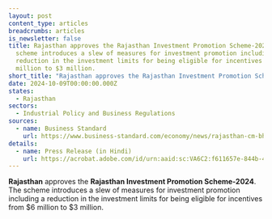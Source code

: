 ```yaml
---
layout: post
content_type: articles
breadcrumbs: articles
is_newsletter: false
title: Rajasthan approves the Rajasthan Investment Promotion Scheme-2024. The
  scheme introduces a slew of measures for investment promotion including a
  reduction in the investment limits for being eligible for incentives from $6
  million to $3 million.
short_title: "Rajasthan approves the Rajasthan Investment Promotion Scheme-2024. "
date: 2024-10-09T00:00:00.000Z
states:
  - Rajasthan
sectors:
  - Industrial Policy and Business Regulations
sources:
  - name: Business Standard
    url: https://www.business-standard.com/economy/news/rajasthan-cm-bhajanlal-gives-approval-to-investment-promotion-scheme-124092900674_1.html
details:
  - name: Press Release (in Hindi)
    url: https://acrobat.adobe.com/id/urn:aaid:sc:VA6C2:f611657e-844b-4837-b2ff-27ad9a206e6f
---
```

**Rajasthan** approves the **Rajasthan Investment Promotion Scheme-2024**. The scheme introduces a slew of measures for investment promotion including a reduction in the investment limits for being eligible for incentives from $6 million to $3 million.
